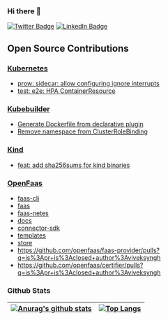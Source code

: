 ### Hi there 👋

[![Twitter Badge](https://img.shields.io/badge/Twitter-Profile-informational?style=flat&logo=twitter&logoColor=white&color=1CA2F1)](https://twitter.com/viveksyngh)
[![LinkedIn Badge](https://img.shields.io/badge/LinkedIn-Profile-informational?style=flat&logo=linkedin&logoColor=white&color=0D76A8)](https://www.linkedin.com/in/viveksyngh/)


## Open Source Contributions 

### [Kubernetes](https://github.com/kubernetes/Kubernetes) 
   
* [prow: sidecar: allow configuring ignore interrupts](https://github.com/kubernetes/kubernetes/pull/102666)
* [test: e2e: HPA ContainerResource](https://github.com/kubernetes/test-infra/pull/21644)

### [Kubebuilder](https://github.com/kubernetes-sigs/kubebuilder)

* [Generate Dockerfile from declarative plugin](https://github.com/kubernetes-sigs/kubebuilder/pull/2507)
* [Remove namespace from ClusterRoleBinding](https://github.com/kubernetes-sigs/kubebuilder/pull/2482)

### [Kind](https://github.com/kubernetes-sigs/kind)

* [feat: add sha256sums for kind binaries](https://github.com/kubernetes-sigs/kind/pull/2336)

### [OpenFaas](https://github.com/openfaas)

* [faas-cli](https://github.com/openfaas/faas-cli/pulls?q=is%3Apr+is%3Aclosed+author%3Aviveksyngh)
* [faas](https://github.com/openfaas/faas/pulls?q=is%3Apr+is%3Aclosed+author%3Aviveksyngh)
* [faas-netes](https://github.com/openfaas/faas-netes/pulls?q=is%3Apr+is%3Aclosed+author%3Aviveksyngh)
* [docs](https://github.com/openfaas/docs/pulls?q=is%3Apr+is%3Aclosed+author%3Aviveksyngh)
* [connector-sdk](https://github.com/openfaas/connector-sdk/pulls?q=is%3Apr+is%3Aclosed+author%3Aviveksyngh)
* [templates](https://github.com/openfaas/templates/pulls?q=is%3Apr+is%3Aclosed+author%3Aviveksyngh)
* [store](https://github.com/openfaas/store/pulls?q=is%3Apr+is%3Aclosed+author%3Aviveksyngh)
* https://github.com/openfaas/faas-provider/pulls?q=is%3Apr+is%3Aclosed+author%3Aviveksyngh
* https://github.com/openfaas/certifier/pulls?q=is%3Apr+is%3Aclosed+author%3Aviveksyngh
<!--
**viveksyngh/viveksyngh** is a ✨ _special_ ✨ repository because its `README.md` (this file) appears on your GitHub profile.

Here are some ideas to get you started:

- 🔭 I’m currently working on ...
- 🌱 I’m currently learning ...
- 👯 I’m looking to collaborate on ...
- 🤔 I’m looking for help with ...
- 💬 Ask me about ...
- 📫 How to reach me: ...
- 😄 Pronouns: ...
- ⚡ Fun fact: ...
-->

### Github Stats

| [![Anurag's github stats](https://github-readme-stats.vercel.app/api?username=viveksyngh)](https://github.com/anuraghazra/github-readme-stats) | [![Top Langs](https://github-readme-stats.vercel.app/api/top-langs/?username=arriqaaq&hide=javascript,html,css)](https://github.com/anuraghazra/github-readme-stats) |
| ------------------------------------------------------------ | ------------------------------------------------------------ |
